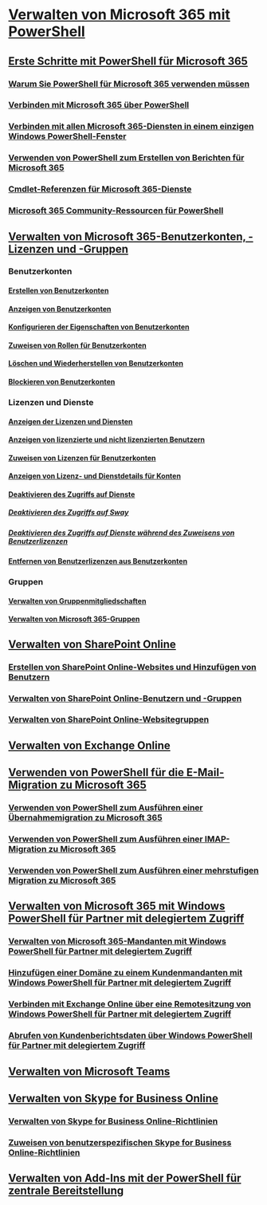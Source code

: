 
# [Verwalten von Microsoft 365 mit PowerShell](/microsoft-365/enterprise/manage-microsoft-365-with-microsoft-365-powershell)
## [Erste Schritte mit PowerShell für Microsoft 365](/microsoft-365/enterprise/getting-started-with-microsoft-365-powershell)
### [Warum Sie PowerShell für Microsoft 365 verwenden müssen](/microsoft-365/enterprise/why-you-need-to-use-microsoft-365-powershell)
### [Verbinden mit Microsoft 365 über PowerShell](/microsoft-365/enterprise/connect-to-microsoft-365-powershell)
### [Verbinden mit allen Microsoft 365-Diensten in einem einzigen Windows PowerShell-Fenster](/microsoft-365/enterprise/connect-to-all-microsoft-365-services-in-a-single-windows-powershell-window)
### [Verwenden von PowerShell zum Erstellen von Berichten für Microsoft 365](/microsoft-365/enterprise/use-windows-powershell-to-create-reports-in-microsoft-365)
### [Cmdlet-Referenzen für Microsoft 365-Dienste](/microsoft-365/enterprise/cmdlet-references-for-microsoft-365-services)
### [Microsoft 365 Community-Ressourcen für PowerShell](/microsoft-365/enterprise/microsoft-365-powershell-community-resources)

## [Verwalten von Microsoft 365-Benutzerkonten, -Lizenzen und -Gruppen](/microsoft-365/enterprise/manage-user-accounts-and-licenses-with-microsoft-365-powershell)

### Benutzerkonten
#### [Erstellen von Benutzerkonten](/microsoft-365/enterprise/create-user-accounts-with-microsoft-365-powershell)
#### [Anzeigen von Benutzerkonten](/microsoft-365/enterprise/view-user-accounts-with-microsoft-365-powershell)
#### [Konfigurieren der Eigenschaften von Benutzerkonten](/microsoft-365/enterprise/configure-user-account-properties-with-microsoft-365-powershell)
#### [Zuweisen von Rollen für Benutzerkonten](/microsoft-365/enterprise/assign-roles-to-user-accounts-with-microsoft-365-powershell)
#### [Löschen und Wiederherstellen von Benutzerkonten](/microsoft-365/enterprise/delete-and-restore-user-accounts-with-microsoft-365-powershell)
#### [Blockieren von Benutzerkonten](/microsoft-365/enterprise/block-user-accounts-with-microsoft-365-powershell)

### Lizenzen und Dienste
#### [Anzeigen der Lizenzen und Diensten](/microsoft-365/enterprise/view-licenses-and-services-with-microsoft-365-powershell)
#### [Anzeigen von lizenzierte und nicht lizenzierten Benutzern](/microsoft-365/enterprise/view-licensed-and-unlicensed-users-with-microsoft-365-powershell)
#### [Zuweisen von Lizenzen für Benutzerkonten](/microsoft-365/enterprise/assign-licenses-to-user-accounts-with-microsoft-365-powershell)
#### [Anzeigen von Lizenz- und Dienstdetails für Konten](/microsoft-365/enterprise/view-account-license-and-service-details-with-microsoft-365-powershell)
#### [Deaktivieren des Zugriffs auf Dienste](/microsoft-365/enterprise/disable-access-to-services-with-microsoft-365-powershell)
##### [Deaktivieren des Zugriffs auf Sway](/microsoft-365/enterprise/disable-access-to-sway-with-microsoft-365-powershell)
##### [Deaktivieren des Zugriffs auf Dienste während des Zuweisens von Benutzerlizenzen](/microsoft-365/enterprise/disable-access-to-services-while-assigning-user-licenses)
#### [Entfernen von Benutzerlizenzen aus Benutzerkonten](/microsoft-365/enterprise/remove-licenses-from-user-accounts-with-microsoft-365-powershell)

### Gruppen
#### [Verwalten von Gruppenmitgliedschaften](/microsoft-365/enterprise/maintain-group-membership-with-microsoft-365-powershell)
#### [Verwalten von Microsoft 365-Gruppen](/microsoft-365/enterprise/manage-microsoft-365-groups-with-powershell)

## [Verwalten von SharePoint Online](/microsoft-365/enterprise/manage-sharepoint-online-with-microsoft-365-powershell)
### [Erstellen von SharePoint Online-Websites und Hinzufügen von Benutzern](/microsoft-365/enterprise/create-sharepoint-sites-and-add-users-with-powershell)
### [Verwalten von SharePoint Online-Benutzern und -Gruppen](/microsoft-365/enterprise/manage-sharepoint-users-and-groups-with-powershell)
### [Verwalten von SharePoint Online-Websitegruppen](/microsoft-365/enterprise/manage-sharepoint-site-groups-with-powershell)
## [Verwalten von Exchange Online](/powershell/exchange/connect-to-exchange-online-powershell)
## [Verwenden von PowerShell für die E-Mail-Migration zu Microsoft 365](/microsoft-365/enterprise/use-powershell-for-email-migration-to-microsoft-365)
### [Verwenden von PowerShell zum Ausführen einer Übernahmemigration zu Microsoft 365](/microsoft-365/enterprise/use-powershell-to-perform-a-cutover-migration-to-microsoft-365)
### [Verwenden von PowerShell zum Ausführen einer IMAP-Migration zu Microsoft 365](/microsoft-365/enterprise/use-powershell-to-perform-an-imap-migration-to-microsoft-365)
### [Verwenden von PowerShell zum Ausführen einer mehrstufigen Migration zu Microsoft 365](/microsoft-365/enterprise/use-powershell-to-perform-a-staged-migration-to-microsoft-365)
## [Verwalten von Microsoft 365 mit Windows PowerShell für Partner mit delegiertem Zugriff](/microsoft-365/enterprise/manage-microsoft-365-with-windows-powershell-for-delegated-access-permissions-dap-p)
### [Verwalten von Microsoft 365-Mandanten mit Windows PowerShell für Partner mit delegiertem Zugriff](/microsoft-365/enterprise/manage-microsoft-365-tenants-with-windows-powershell-for-delegated-access-permissio)
### [Hinzufügen einer Domäne zu einem Kundenmandanten mit Windows PowerShell für Partner mit delegiertem Zugriff](/microsoft-365/enterprise/add-a-domain-to-a-client-tenancy-with-windows-powershell-for-delegated-access-pe)
### [Verbinden mit Exchange Online über eine Remotesitzung von Windows PowerShell für Partner mit delegiertem Zugriff](/powershell/exchange/connect-to-exchange-online-powershell)
### [Abrufen von Kundenberichtsdaten über Windows PowerShell für Partner mit delegiertem Zugriff](/microsoft-365/enterprise/retrieve-customer-tenant-reporting-data-with-windows-powershell-for-delegated-ac)
## [Verwalten von Microsoft Teams](/microsoftteams/teams-powershell-install)
## [Verwalten von Skype for Business Online](/microsoft-365/enterprise/manage-skype-for-business-online-with-microsoft-365-powershell)
### [Verwalten von Skype for Business Online-Richtlinien](/microsoft-365/enterprise/manage-skype-for-business-online-policies-with-microsoft-365-powershell)
### [Zuweisen von benutzerspezifischen Skype for Business Online-Richtlinien](/microsoft-365/enterprise/assign-per-user-skype-for-business-online-policies-with-microsoft-365-powershell)
## [Verwalten von Add-Ins mit der PowerShell für zentrale Bereitstellung](/microsoft-365/enterprise/use-the-centralized-deployment-powershell-cmdlets-to-manage-add-ins)